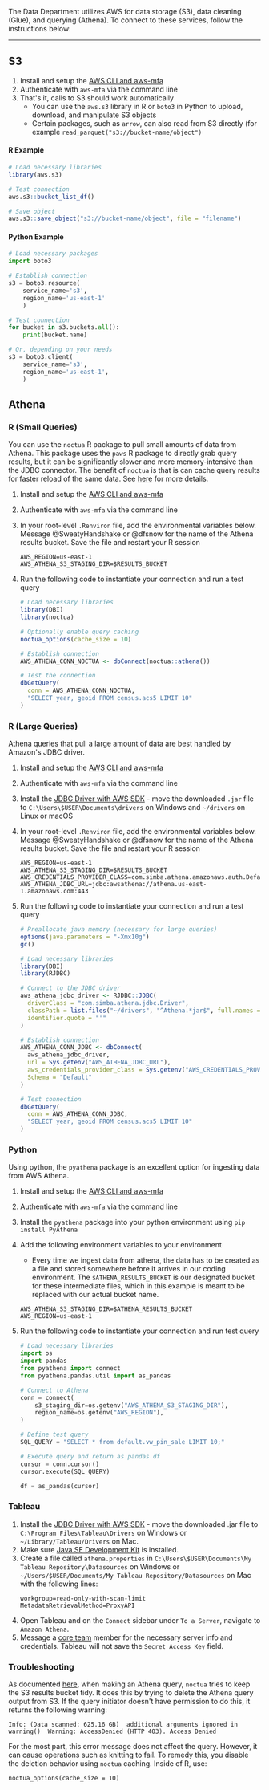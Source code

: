 The Data Department utilizes AWS for data storage (S3), data cleaning (Glue), and querying (Athena). To connect to these services, follow the instructions below:

---

## S3

1. Install and setup the [AWS CLI and aws-mfa](/How-To/Setup-the-AWS-Command-Line-Interface-and-Multi-factor-Authentication.md)
2. Authenticate with `aws-mfa` via the command line
3. That's it, calls to S3 should work automatically
    - You can use the `aws.s3` library in R or `boto3` in Python to upload, download, and manipulate S3 objects
    - Certain packages, such as `arrow`, can also read from S3 directly (for example `read_parquet("s3://bucket-name/object")`

#### R Example

```r
# Load necessary libraries
library(aws.s3)

# Test connection
aws.s3::bucket_list_df()

# Save object
aws.s3::save_object("s3://bucket-name/object", file = "filename")
```

#### Python Example

```python
# Load necessary packages
import boto3

# Establish connection
s3 = boto3.resource(
    service_name='s3',
    region_name='us-east-1'
    )

# Test connection
for bucket in s3.buckets.all():
    print(bucket.name)

# Or, depending on your needs
s3 = boto3.client(
    service_name='s3',
    region_name='us-east-1',
    )
```

## Athena

### R (Small Queries)

You can use the `noctua` R package to pull small amounts of data from Athena. This package uses the `paws` R package to directly grab query results, but it can be significantly slower and more memory-intensive than the JDBC connector. The benefit of `noctua` is that is can cache query results for faster reload of the same data. See [here](https://dyfanjones.github.io/noctua/articles/aws_athena_query_caching.html) for more details.

1. Install and setup the [AWS CLI and aws-mfa](/How-To/Setup-the-AWS-Command-Line-Interface-and-Multi‐factor-Authentication.md)
2. Authenticate with `aws-mfa` via the command line
3. In your root-level `.Renviron` file, add the environmental variables below. Message @SweatyHandshake or @dfsnow for the name of the Athena results bucket. Save the file and restart your R session
    ```
    AWS_REGION=us-east-1
    AWS_ATHENA_S3_STAGING_DIR=$RESULTS_BUCKET
    ```
4. Run the following code to instantiate your connection and run a test query

    ```r
    # Load necessary libraries
    library(DBI)
    library(noctua)

    # Optionally enable query caching
    noctua_options(cache_size = 10)

    # Establish connection
    AWS_ATHENA_CONN_NOCTUA <- dbConnect(noctua::athena())

    # Test the connection
    dbGetQuery(
      conn = AWS_ATHENA_CONN_NOCTUA,
      "SELECT year, geoid FROM census.acs5 LIMIT 10"
    )
    ```

### R (Large Queries)

Athena queries that pull a large amount of data are best handled by Amazon's JDBC driver.

1. Install and setup the [AWS CLI and aws-mfa](How-To/Setup-the-AWS-Command-Line-Interface-and-Multi‐factor-Authentication)
2. Authenticate with `aws-mfa` via the command line
3. Install the [JDBC Driver with AWS SDK](https://docs.aws.amazon.com/athena/latest/ug/connect-with-jdbc.html) - move the downloaded `.jar` file to `C:\Users\$USER\Documents\drivers` on Windows and `~/drivers` on Linux or macOS
4. In your root-level `.Renviron` file, add the environmental variables below. Message @SweatyHandshake or @dfsnow for the name of the Athena results bucket. Save the file and restart your R session
    ```
    AWS_REGION=us-east-1
    AWS_ATHENA_S3_STAGING_DIR=$RESULTS_BUCKET
    AWS_CREDENTIALS_PROVIDER_CLASS=com.simba.athena.amazonaws.auth.DefaultAWSCredentialsProviderChain
    AWS_ATHENA_JDBC_URL=jdbc:awsathena://athena.us-east-1.amazonaws.com:443
    ```
5. Run the following code to instantiate your connection and run a test query

    ```r
    # Preallocate java memory (necessary for large queries)
    options(java.parameters = "-Xmx10g")
    gc()

    # Load necessary libraries
    library(DBI)
    library(RJDBC)

    # Connect to the JDBC driver
    aws_athena_jdbc_driver <- RJDBC::JDBC(
      driverClass = "com.simba.athena.jdbc.Driver",
      classPath = list.files("~/drivers", "^Athena.*jar$", full.names = TRUE),
      identifier.quote = "'"
    )

    # Establish connection
    AWS_ATHENA_CONN_JDBC <- dbConnect(
      aws_athena_jdbc_driver,
      url = Sys.getenv("AWS_ATHENA_JDBC_URL"),
      aws_credentials_provider_class = Sys.getenv("AWS_CREDENTIALS_PROVIDER_CLASS"),
      Schema = "Default"
    )

    # Test connection
    dbGetQuery(
      conn = AWS_ATHENA_CONN_JDBC,
      "SELECT year, geoid FROM census.acs5 LIMIT 10"
    )
    ```
    
### Python

Using python, the `pyathena` package is an excellent option for ingesting data from AWS Athena.

1. Install and setup the [AWS CLI and aws-mfa](/How-To/Setup-the-AWS-Command-Line-Interface-and-Multi‐factor-Authentication.md)
2. Authenticate with `aws-mfa` via the command line
3. Install the `pyathena` package into your python environment using `pip install PyAthena`
4. Add the following environment variables to your environment
    - Every time we ingest data from athena, the data has to be created as a file and stored somewhere before it arrives in our coding environment. The `$ATHENA_RESULTS_BUCKET` is our designated bucket for these intermediate files, which in this example is meant to be replaced with our actual bucket name.
    ```
    AWS_ATHENA_S3_STAGING_DIR=$ATHENA_RESULTS_BUCKET
    AWS_REGION=us-east-1
    ```
5. Run the following code to instantiate your connection and run test query
    
    ```python
    # Load necessary libraries
    import os
    import pandas
    from pyathena import connect
    from pyathena.pandas.util import as_pandas
    
    # Connect to Athena
    conn = connect(
        s3_staging_dir=os.getenv("AWS_ATHENA_S3_STAGING_DIR"),
        region_name=os.getenv("AWS_REGION"),
    )

    # Define test query
    SQL_QUERY = "SELECT * from default.vw_pin_sale LIMIT 10;"

    # Execute query and return as pandas df
    cursor = conn.cursor()
    cursor.execute(SQL_QUERY)
    
    df = as_pandas(cursor)
    ```

### Tableau

1. Install the [JDBC Driver with AWS SDK](https://docs.aws.amazon.com/athena/latest/ug/connect-with-jdbc.html) - move the downloaded .jar file to `C:\Program Files\Tableau\Drivers` on Windows or `~/Library/Tableau/Drivers` on Mac.
2. Make sure [Java SE Development Kit](https://www.oracle.com/java/technologies/downloads/) is installed.
3. Create a file called `athena.properties` in `C:\Users\$USER\Documents\My Tableau Repository\Datasources` on Windows or `~/Users/$USER/Documents/My Tableau Repository/Datasources` on Mac with the following lines:
    ```
    workgroup=read-only-with-scan-limit
    MetadataRetrievalMethod=ProxyAPI
    ```
3. Open Tableau and on the `Connect` sidebar under `To a Server`, navigate to `Amazon Athena`.
4. Message a [core team](https://github.com/orgs/ccao-data/teams/core-team) member for the necessary server info and credentials. Tableau will not save the `Secret Access Key` field.

### Troubleshooting

As documented [here](https://github.com/DyfanJones/noctua/issues/96), when making an Athena query, `noctua` tries to keep the S3 results bucket tidy. It does this by trying to delete the Athena query output from S3. If the query initiator doesn't have permission to do this, it returns the following warning:

`Info: (Data scanned: 625.16 GB)  additional arguments ignored in warning()  Warning: AccessDenied (HTTP 403). Access Denied`

For the most part, this error message does not affect the query. However, it can cause operations such as knitting to fail. To remedy this, you disable the deletion behavior using `noctua` caching. Inside of R, use:

 ``` 
 noctua_options(cache_size = 10)
 ``` 
